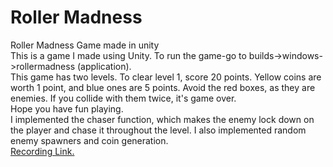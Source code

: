 # Roller Madness
Roller Madness Game made in unity  
This is a game I made using Unity. To run the game-go to builds->windows->rollermadness (application).  
This game has two levels. To clear level 1, score 20 points. Yellow coins are worth 1 point, and blue ones are 5 points. Avoid the red boxes, as they are enemies. If you collide with them twice, it's game over.  
Hope you have fun playing.  
I implemented the chaser function, which makes the enemy lock down on the player and chase it throughout the level. I also implemented random enemy spawners and coin generation.  
[Recording Link.](https://drive.google.com/file/d/1HqhDNtnivOMwrQOvfCi3UlUzM_bu1TQM/view?usp=sharing)
